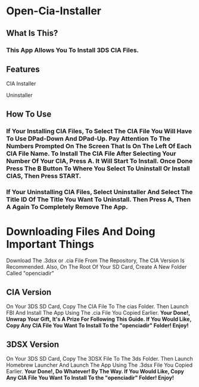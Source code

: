 # Open-Cia-Installer

## What Is This?
### This App Allows You To Install 3DS CIA Files.

## Features
CIA Installer

Uninstaller

## How To Use

### If Your Installing CIA Files, To Select The CIA File You Will Have To Use DPad-Down And DPad-Up. Pay Attention To The Numbers Prompted On The Screen That Is On The Left Of Each CIA File Name. To Install The CIA File After Selecting Your Number Of Your CIA, Press A. It Will Start To Install. Once Done Press The B Button To Where You Select To Uninstall Or Install CIAS, Then Press START.

### If Your Uninstalling CIA Files, Select Uninstaller And Select The Title ID Of The Title You Want To Uninstall. Then Press A, Then A Again To Completely Remove The App.

# Downloading Files And Doing Important Things

Download The .3dsx or .cia File From The Repository, The CIA Version Is Recommended.
Also, On The Root Of Your SD Card, Create A New Folder Called "openciadir"

## CIA Version
On Your 3DS SD Card, Copy The CIA File To The cias Folder.
Then Launch FBI And Install The App Using The .cia File You Copied Earlier.
**Your Done!, Unwrap Your Gift, It's A Prize For Following This Guide. If You Would Like, Copy Any CIA File You Want To Install To the "openciadir" Folder! Enjoy!**

## 3DSX Version
On Your 3DS SD Card, Copy The 3DSX File To The 3ds Folder.
Then Launch Homebrew Launcher And Launch The App Using The .3dsx File You Copied Earlier.
**Your Done!, Do Whatever! By The Way. If You Would Like, Copy Any CIA File You Want To Install To the "openciadir" Folder! Enjoy!**
